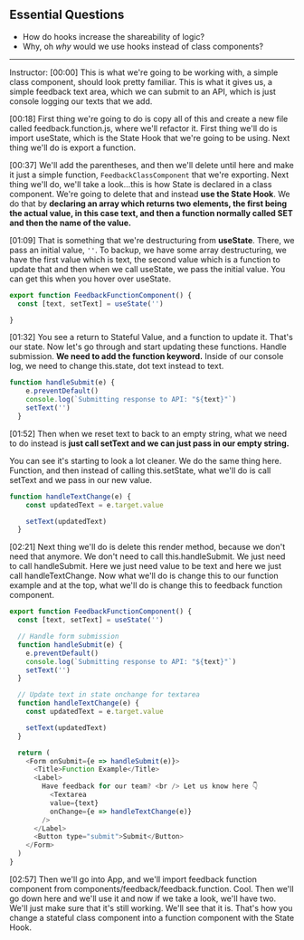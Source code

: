 ## Essential Questions

- How do hooks increase the shareability of logic?
- Why, oh *why* would we use hooks instead of class components?

---

Instructor: [00:00] This is what we're going to be working with, a simple class component, should look pretty familiar. This is what it gives us, a simple feedback text area, which we can submit to an API, which is just console logging our texts that we add.

[00:18] First thing we're going to do is copy all of this and create a new file called feedback.function.js, where we'll refactor it. First thing we'll do is import useState, which is the State Hook that we're going to be using. Next thing we'll do is export a function.

[00:37] We'll add the parentheses, and then we'll delete until here and make it just a simple function, `FeedbackClassComponent` that we're exporting. Next thing we'll do, we'll take a look...this is how State is declared in a class component. We're going to delete that and instead **use the State Hook**. We do that by **declaring an array which returns two elements, the first being the actual value, in this case text, and then a function normally called SET and then the name of the value.**

[01:09] That is something that we're destructuring from **useState**. There, we pass an initial value, `''`. To backup, we have some array destructuring, we have the first value which is text, the second value which is a function to update that and then when we call useState, we pass the initial value. You can get this when you hover over useState.

```js
export function FeedbackFunctionComponent() {
  const [text, setText] = useState('')

}
```

[01:32] You see a return to Stateful Value, and a function to update it. That's our state. Now let's go through and start updating these functions. Handle submission. **We need to add the function keyword.** Inside of our console log, we need to change this.state, dot text instead to text.

```js
function handleSubmit(e) {
    e.preventDefault()
    console.log(`Submitting response to API: "${text}"`)
    setText('')
  }
```

[01:52] Then when we reset text to back to an empty string, what we need to do instead is **just call setText and we can just pass in our empty string.**

You can see it's starting to look a lot cleaner. We do the same thing here. Function, and then instead of calling this.setState, what we'll do is call setText and we pass in our new value.

```js
function handleTextChange(e) {
    const updatedText = e.target.value

    setText(updatedText)
  }
```

[02:21] Next thing we'll do is delete this render method, because we don't need that anymore. We don't need to call this.handleSubmit. We just need to call handleSubmit. Here we just need value to be text and here we just call handleTextChange. Now what we'll do is change this to our function example and at the top, what we'll do is change this to feedback function component.

```js
export function FeedbackFunctionComponent() {
  const [text, setText] = useState('')

  // Handle form submission
  function handleSubmit(e) {
    e.preventDefault()
    console.log(`Submitting response to API: "${text}"`)
    setText('')
  }

  // Update text in state onchange for textarea
  function handleTextChange(e) {
    const updatedText = e.target.value

    setText(updatedText)
  }

  return (
    <Form onSubmit={e => handleSubmit(e)}>
      <Title>Function Example</Title>
      <Label>
        Have feedback for our team? <br /> Let us know here 👇
          <Textarea
          value={text}
          onChange={e => handleTextChange(e)}
        />
      </Label>
      <Button type="submit">Submit</Button>
    </Form>
  )
}
```

[02:57] Then we'll go into App, and we'll import feedback function component from components/feedback/feedback.function. Cool. Then we'll go down here and we'll use it and now if we take a look, we'll have two. We'll just make sure that it's still working. We'll see that it is. That's how you change a stateful class component into a function component with the State Hook.
